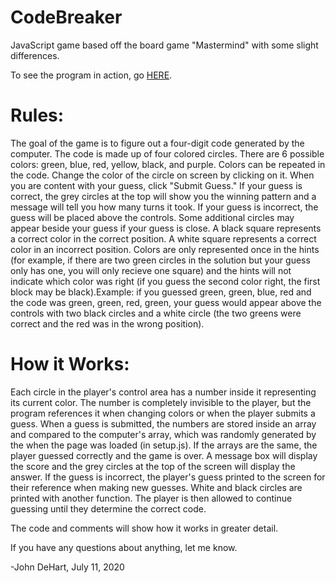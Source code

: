 # CodeBreaker
JavaScript game based off the board game "Mastermind" with some slight differences.

To see the program in action, go <a href = "https://dehart.dev/projects/games/codeBreaker/codeBreaker.html" target = "_blank">HERE</a>.

<h1>Rules: </h1>
The goal of the game is to figure out a four-digit code generated by the computer. The code is made up of four colored circles. There are 6 possible colors: green, blue, red, yellow, black, and purple. Colors can be repeated in the code. Change the color of the circle on screen by clicking on it. When you are content with your guess, click "Submit Guess." If your guess is correct, the grey circles at the top will show you the winning pattern and a message will tell you how many turns it took. If your guess is incorrect, the guess will be placed above the controls. Some additional circles may appear beside your guess if your guess is close. A black square represents a correct color in the correct position. A white square represents a correct color in an incorrect position. Colors are only represented once in the hints (for example, if there are two green circles in the solution but your guess only has one, you will only recieve one square) and the hints will not indicate which color was right (if you guess the second color right, the first block may be black).Example: if you guessed green, green, blue, red and the code was green, green, red, green, your guess would appear above the controls with two black circles and a white circle (the two greens were correct and the red was in the wrong position).

<h1>How it Works: </h1>
Each circle in the player's control area has a number inside it representing its current color. The number is completely invisible to the player, but the program references it when changing colors or when the player submits a guess. When a guess is submitted, the numbers are stored inside an array and compared to the computer's array, which was randomly generated by the  when the page was loaded (in setup.js). If the arrays are the same, the player guessed correctly and the game is over. A message box will display the score and the grey circles at the top of the screen will display the answer. If the guess is incorrect, the player's guess printed to the screen for their reference when making new guesses. White and black circles are printed with another function. The player is then allowed to continue guessing until they determine the correct code.

The code and comments will show how it works in greater detail.

If you have any questions about anything, let me know.

-John DeHart, July 11, 2020
